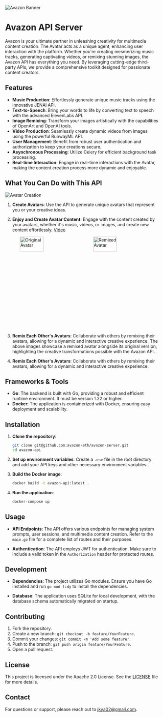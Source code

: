 ![Avazon Banner](https://avazon.s3.us-west-1.amazonaws.com/ppts/avazon_banner.png)

# Avazon API Server

Avazon is your ultimate partner in unleashing creativity for multimedia content creation. The Avatar acts as a unique agent, enhancing user interaction with the platform. Whether you're creating mesmerizing music tracks, generating captivating videos, or remixing stunning images, the Avazon API has everything you need. By leveraging cutting-edge third-party APIs, we provide a comprehensive toolkit designed for passionate content creators.

## Features

- **Music Production**: Effortlessly generate unique music tracks using the innovative JENAI API.
- **Text-to-Speech**: Bring your words to life by converting text to speech with the advanced ElevenLabs API.
- **Image Remixing**: Transform your images artistically with the capabilities of OpenArt and OpenAI tools.
- **Video Production**: Seamlessly create dynamic videos from images using the powerful RunwayML API.
- **User Management**: Benefit from robust user authentication and authorization to keep your creations secure.
- **Asynchronous Processing**: Utilize Celery for efficient background task processing.
- **Real-time Interaction**: Engage in real-time interactions with the Avatar, making the content creation process more dynamic and enjoyable.

## What You Can Do with This API

![Avatar Creation](https://avazon.s3.us-west-1.amazonaws.com/ppts/avatar_creation.png)

1. **Create Avatars**: Use the API to generate unique avatars that represent you or your creative ideas.
2. **Enjoy and Create Avatar Content**: Engage with the content created by your avatars, whether it's music, videos, or images, and create new content effortlessly. [Video](https://avazon.s3.us-west-1.amazonaws.com/ppts/video_creation.png)

   <div style="display: flex; justify-content: space-around; height: 300px;">
       <img src="https://avazon.s3.us-west-1.amazonaws.com/ppts/remixed_original.png" alt="Original Avatar" style="width: 40%;"/>
       <img src="https://avazon.s3.us-west-1.amazonaws.com/ppts/remixed.png" alt="Remixed Avatar" style="width: 40%;"/>
   </div>

3. **Remix Each Other's Avatars**: Collaborate with others by remixing their avatars, allowing for a dynamic and interactive creative experience. The above images showcase a remixed avatar alongside its original version, highlighting the creative transformations possible with the Avazon API.

4. **Remix Each Other's Avatars**: Collaborate with others by remixing their avatars, allowing for a dynamic and interactive creative experience.

## Frameworks & Tools

- **Go**: The backend is built with Go, providing a robust and efficient runtime environment. It must be version 1.22 or higher.
- **Docker**: The application is containerized with Docker, ensuring easy deployment and scalability.

## Installation

1. **Clone the repository**:

   ```bash
   git clone git@github.com:avazon-eth/avazon-server.git
   cd avazon-api
   ```

2. **Set up environment variables**:
   Create a `.env` file in the root directory and add your API keys and other necessary environment variables.

3. **Build the Docker image**:

   ```bash
   docker build -t avazon-api:latest .
   ```

4. **Run the application**:
   ```bash
   docker-compose up
   ```

## Usage

- **API Endpoints**: The API offers various endpoints for managing system prompts, user sessions, and multimedia content creation. Refer to the `main.go` file for a complete list of routes and their purposes.

- **Authentication**: The API employs JWT for authentication. Make sure to include a valid token in the `Authorization` header for protected routes.

## Development

- **Dependencies**: The project utilizes Go modules. Ensure you have Go installed and run `go mod tidy` to install the dependencies.

- **Database**: The application uses SQLite for local development, with the database schema automatically migrated on startup.

## Contributing

1. Fork the repository.
2. Create a new branch: `git checkout -b feature/YourFeature`.
3. Commit your changes: `git commit -m 'Add some feature'`.
4. Push to the branch: `git push origin feature/YourFeature`.
5. Open a pull request.

## License

This project is licensed under the Apache 2.0 License. See the [LICENSE](LICENSE) file for more details.

## Contact

For questions or support, please reach out to [jkya02@gmail.com](mailto:jkya02@gmail.com).
